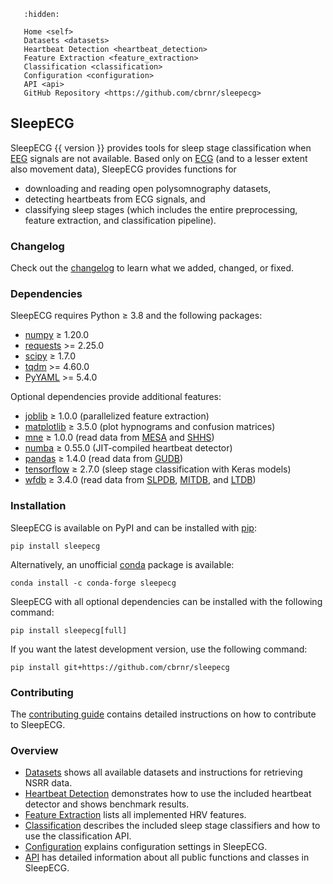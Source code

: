 ```{toctree}
   :hidden:

   Home <self>
   Datasets <datasets>
   Heartbeat Detection <heartbeat_detection>
   Feature Extraction <feature_extraction>
   Classification <classification>
   Configuration <configuration>
   API <api>
   GitHub Repository <https://github.com/cbrnr/sleepecg>
```

## SleepECG
SleepECG {{ version }} provides tools for sleep stage classification when [EEG](https://en.wikipedia.org/wiki/Electroencephalography) signals are not available. Based only on [ECG](https://en.wikipedia.org/wiki/Electrocardiography) (and to a lesser extent also movement data), SleepECG provides functions for
- downloading and reading open polysomnography datasets,
- detecting heartbeats from ECG signals, and
- classifying sleep stages (which includes the entire preprocessing, feature extraction, and classification pipeline).

### Changelog
Check out the [changelog](https://github.com/cbrnr/sleepecg/blob/main/CHANGELOG.md) to learn what we added, changed, or fixed.

### Dependencies
SleepECG requires Python ≥ 3.8 and the following packages:
- [numpy](http://www.numpy.org/) ≥ 1.20.0
- [requests](https://requests.readthedocs.io/en/latest/) >= 2.25.0
- [scipy](https://scipy.org/) ≥ 1.7.0
- [tqdm](https://tqdm.github.io/) >= 4.60.0
- [PyYAML](https://pyyaml.org/) >= 5.4.0

Optional dependencies provide additional features:
- [joblib](https://joblib.readthedocs.io/en/latest/) ≥ 1.0.0 (parallelized feature extraction)
- [matplotlib](https://matplotlib.org/) ≥ 3.5.0 (plot hypnograms and confusion matrices)
- [mne](https://mne.tools/stable/index.html) ≥ 1.0.0 (read data from [MESA](https://sleepdata.org/datasets/mesa) and [SHHS](https://sleepdata.org/datasets/shhs))
- [numba](https://numba.pydata.org/) ≥ 0.55.0 (JIT-compiled heartbeat detector)
- [pandas](https://pandas.pydata.org/) ≥ 1.4.0 (read data from [GUDB](https://berndporr.github.io/ECG-GUDB))
- [tensorflow](https://www.tensorflow.org/) ≥ 2.7.0 (sleep stage classification with Keras models)
- [wfdb](https://github.com/MIT-LCP/wfdb-python/) ≥ 3.4.0 (read data from [SLPDB](https://physionet.org/content/slpdb), [MITDB](https://physionet.org/content/mitdb), and [LTDB](https://physionet.org/content/ltdb))

### Installation
SleepECG is available on PyPI and can be installed with [pip](https://pip.pypa.io/en/stable/):

```
pip install sleepecg
```

Alternatively, an unofficial [conda](https://docs.conda.io/en/latest/) package is available:

```
conda install -c conda-forge sleepecg
```

SleepECG with all optional dependencies can be installed with the following command:

```
pip install sleepecg[full]
```

If you want the latest development version, use the following command:

```
pip install git+https://github.com/cbrnr/sleepecg
```

### Contributing
The [contributing guide](https://github.com/cbrnr/sleepecg/blob/main/CONTRIBUTING.md) contains detailed instructions on how to contribute to SleepECG.

### Overview
- [Datasets](./datasets) shows all available datasets and instructions for retrieving NSRR data.
- [Heartbeat Detection](./heartbeat_detection) demonstrates how to use the included heartbeat detector and shows benchmark results.
- [Feature Extraction](./feature_extraction) lists all implemented HRV features.
- [Classification](./classification) describes the included sleep stage classifiers and how to use the classification API.
- [Configuration](./configuration) explains configuration settings in SleepECG.
- [API](./api) has detailed information about all public functions and classes in SleepECG.

